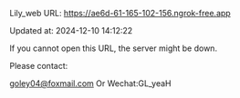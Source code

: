Lily_web URL: https://ae6d-61-165-102-156.ngrok-free.app

Updated at: 2024-12-10 14:12:22

If you cannot open this URL, the server might be down.

Please contact: 

goley04@foxmail.com Or Wechat:GL_yeaH